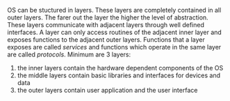 OS can be stuctured in layers. These layers are completely contained in all outer layers. The farer out the layer the higher the level of abstraction. These layers communicate with adjacent layers through well defined interfaces. A layer can only access routines of the adjacent inner layer and exposes functions to the adjacent outer layers. Functions that a layer exposes are called *services* and functions which operate in the same layer are called *protocols*.
Minimum are 3 layers:
1. the inner layers contain the hardware dependent components of the OS
2. the middle layers contain basic libraries and interfaces for devices and data
3. the outer layers contain user application and the user interface
